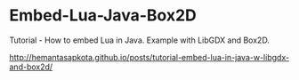Embed-Lua-Java-Box2D
====================

Tutorial - How to embed Lua in Java. Example with LibGDX and Box2D.

http://hemantasapkota.github.io/posts/tutorial-embed-lua-in-java-w-libgdx-and-box2d/
